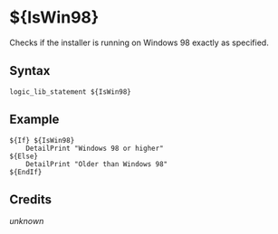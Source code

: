 # ${IsWin98}

Checks if the installer is running on Windows 98 exactly as specified.

## Syntax

    logic_lib_statement ${IsWin98}

## Example

    ${If} ${IsWin98}
        DetailPrint "Windows 98 or higher"
    ${Else}
        DetailPrint "Older than Windows 98"
    ${EndIf}

## Credits

*unknown*
